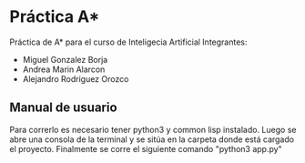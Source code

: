 # Práctica A*
Práctica de A* para el curso de Inteligecia Artificial
Integrantes:
* Miguel Gonzalez Borja
* Andrea Marin Alarcon
* Alejandro Rodriguez Orozco

## Manual de usuario
Para correrlo es necesario tener python3 y common lisp instalado.
Luego se abre una consola de la terminal y se sitúa en la carpeta donde está cargado el proyecto.
Finalmente se corre el siguiente comando "python3 app.py"
